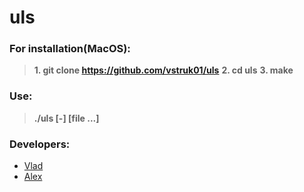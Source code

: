 # uls

### For installation(MacOS):
>**1. git clone https://github.com/vstruk01/uls**
>**2. cd uls**
>**3. make**

### Use:
  >**./uls [-] [file ...]**  

### Developers:
- [Vlad](https://github.com/vstruk01)
- [Alex](https://github.com/ivannikovalex0502)

